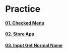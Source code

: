 ﻿# Practice

#### [01. Checked Menu](https://github.com/AndriiKot/JS__Courses__/tree/main/Alexandr_Dudukalo/2024__JS-Basic/Practice/_01_checked_menu)

#### [02. Store App](https://github.com/AndriiKot/JS__Courses__/tree/main/Alexandr_Dudukalo/2024__JS-Basic/Practice/_02_store_app)

#### [03. Input Get Normal Name](https://github.com/AndriiKot/JS__Courses__/tree/main/Alexandr_Dudukalo/2024__VanillaJS-Advanced/Practice/_03_input-get-normal-name)

